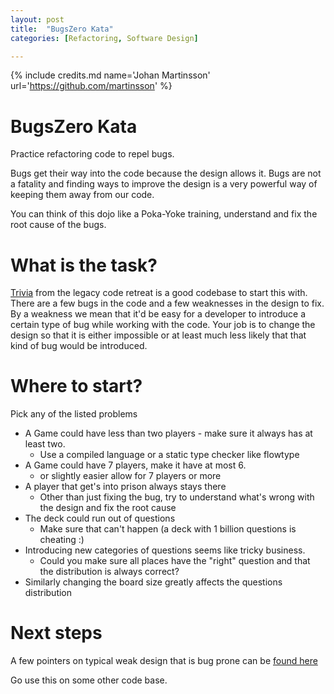 ```yaml
---
layout: post
title:  "BugsZero Kata"
categories: [Refactoring, Software Design]

---
```


{% include credits.md name='Johan Martinsson' url='https://github.com/martinsson' %}

# BugsZero Kata

Practice refactoring code to repel bugs. 

Bugs get their way into the code because the design allows it. Bugs are not a fatality
and finding ways to improve the design is a very powerful way of keeping them away from our code. 

You can think of this dojo like a Poka-Yoke training, understand and fix the root cause of the bugs.

# What is the task?

[Trivia](https://github.com/caradojo/trivia) from the legacy code retreat is a good codebase to start this with.
There are a few bugs in the code and a few weaknesses in the design to fix. 
By a weakness we mean that it'd be easy for a developer to introduce a certain type of bug 
while working with the code. Your job is to change the design so that it is either impossible
or at least much less likely that that kind of bug would be introduced.

# Where to start?

Pick any of the listed problems

* A Game could have less than two players - make sure it always has at least two.
  * Use a compiled language or a static type checker like flowtype
* A Game could have 7 players, make it have at most 6.
  * or slightly easier allow for 7 players or more
* A player that get's into prison always stays there
  * Other than just fixing the bug, try to understand what's wrong with the design and fix the root cause 
* The deck could run out of questions
  * Make sure that can't happen (a deck with 1 billion questions is cheating :)
* Introducing new categories of questions seems like tricky business.
  * Could you make sure all places have the "right" question and that the distribution 
  is always correct?
* Similarly changing the board size greatly affects the questions distribution

# Next steps
A few pointers on typical weak design that is bug prone can be [found here](https://github.com/martinsson/BugsZero-Kata)

Go use this on some other code base.
